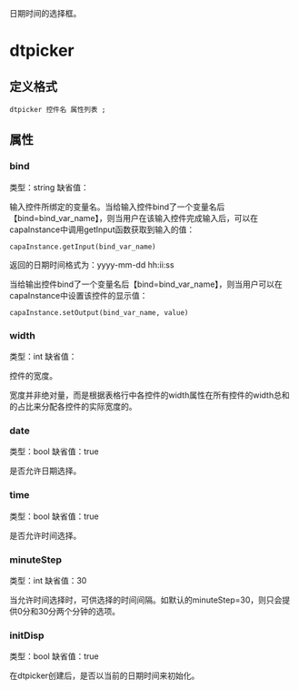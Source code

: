 日期时间的选择框。

# dtpicker

## 定义格式

	dtpicker 控件名 属性列表 ;

## 属性

### bind
类型：string
缺省值：

输入控件所绑定的变量名。当给输入控件bind了一个变量名后【bind=bind_var_name】，则当用户在该输入控件完成输入后，可以在capaInstance中调用getInput函数获取到输入的值：

	capaInstance.getInput(bind_var_name)

返回的日期时间格式为：yyyy-mm-dd hh:ii:ss

当给输出控件bind了一个变量名后【bind=bind_var_name】，则当用户可以在capaInstance中设置该控件的显示值：

	capaInstance.setOutput(bind_var_name, value)

### width
类型：int
缺省值：

控件的宽度。

宽度并非绝对量，而是根据表格行中各控件的width属性在所有控件的width总和的占比来分配各控件的实际宽度的。

### date
类型：bool
缺省值：true

是否允许日期选择。

### time
类型：bool
缺省值：true

是否允许时间选择。

### minuteStep
类型：int
缺省值：30

当允许时间选择时，可供选择的时间间隔。如默认的minuteStep=30，则只会提供0分和30分两个分钟的选项。


### initDisp
类型：bool
缺省值：true

在dtpicker创建后，是否以当前的日期时间来初始化。
